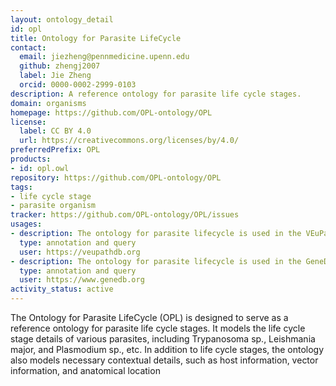 ```yaml
---
layout: ontology_detail
id: opl
title: Ontology for Parasite LifeCycle
contact:
  email: jiezheng@pennmedicine.upenn.edu
  github: zhengj2007
  label: Jie Zheng
  orcid: 0000-0002-2999-0103
description: A reference ontology for parasite life cycle stages.
domain: organisms
homepage: https://github.com/OPL-ontology/OPL
license:
  label: CC BY 4.0
  url: https://creativecommons.org/licenses/by/4.0/
preferredPrefix: OPL
products:
- id: opl.owl
repository: https://github.com/OPL-ontology/OPL
tags:
- life cycle stage
- parasite organism
tracker: https://github.com/OPL-ontology/OPL/issues
usages:
- description: The ontology for parasite lifecycle is used in the VEuPathDB (Eukaryotic Pathogen, Vector & Host Informatics Resources) for parasite life cycle annotation.
  type: annotation and query
  user: https://veupathdb.org
- description: The ontology for parasite lifecycle is used in the GeneDB for parasite life cycle annotation.
  type: annotation and query
  user: https://www.genedb.org
activity_status: active
---
```


The Ontology for Parasite LifeCycle (OPL) is designed to serve as a reference ontology for parasite life cycle stages. It models the life cycle stage details of various parasites, including Trypanosoma sp., Leishmania major, and Plasmodium sp., etc. In addition to life cycle stages, the ontology also models necessary contextual details, such as host information, vector information, and anatomical location
